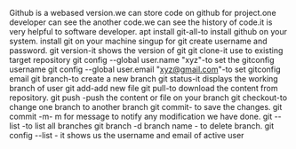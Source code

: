 Github is a webased version.we can store code on github for project.one developer can see the another code.we can see the history of code.it is very helpful to software developer.
apt install git-all-to install github on your system.
install git on your machine
singup for git
create username and password.
git version-it shows the version of git
git clone-it use to existing target repository 
git config --global user.name "xyz"-to set the gitconfig username
git config --global user.email "xyz@gmail.com"-to set gitconfig email
git branch-to create a new branch 
git status-it displays the working branch of user
git add-add new file
git pull-to download the content from repository.
git push -push the content or file on your branch
git checkout-to change one branch to another branch
git commit- to save the changes.
git commit -m- m for message to notify any modification we have done.
git --list -to list all branches
git branch -d branch name - to delete branch.
git config --list - it shows us the username and email of active user
